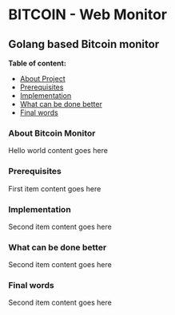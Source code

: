 # BITCOIN - Web Monitor
## Golang based Bitcoin monitor


**Table of content:**

- [About Project](#item-one)
- [Prerequisites](#item-two)
- [Implementation](#item-three)
- [What can be done better](#item-four)
- [Final words](#item-five)

<!-- headings -->
<a id="item-one"></a>
### About Bitcoin Monitor
Hello world content goes here

<a id="item-two"></a>
### Prerequisites
First item content goes here

<a id="item-three"></a>
### Implementation
Second item content goes here

<a id="item-four"></a>
### What can be done better
Second item content goes here

<a id="item-five"></a>
### Final words
Second item content goes here
